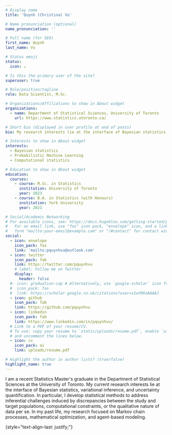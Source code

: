 ```yaml
---
# Display name
title: 'Quynh (Christina) Vu'

# Name pronunciation (optional)
name_pronunciation: ''

# Full name (for SEO)
first_name: Quynh 
last_name: Vu

# Status emoji
status:
  icon: ☕️

# Is this the primary user of the site?
superuser: true

# Role/position/tagline
role: Data Scientist, M.Sc.

# Organizations/Affiliations to show in About widget
organizations:
  - name: Department of Statistical Sciences, University of Toronto
    url: https://www.statistics.utoronto.ca/

# Short bio (displayed in user profile at end of posts)
bio: My research interests lie at the interface of Bayesian statistics, variational methods in statistical inference, and uncertainty quantification.

# Interests to show in About widget
interests:
  - Bayesian statistics 
  - Probabilistic Machine Learning
  - Computational statistics

# Education to show in About widget
education:
  courses:
    - course: M.Sc. in Statistics
      institution: University of Toronto
      year: 2023
    - course: B.A. in Statistics (with Honours)
      institution: York University
      year: 2021

# Social/Academic Networking
# For available icons, see: https://docs.hugoblox.com/getting-started/page-builder/#icons
#   For an email link, use "fas" icon pack, "envelope" icon, and a link in the
#   form "mailto:your-email@example.com" or "/#contact" for contact widget.
social:
  - icon: envelope
    icon_pack: fas
    link: 'mailto:pquynhvu@outlook.com'
  - icon: twitter
    icon_pack: fab
    link: https://twitter.com/pquynhvu
    # label: Follow me on Twitter
    display:
      header: false
  #- icon: graduation-cap # Alternatively, use `google-scholar` icon from `ai` icon pack
  #  icon_pack: fas
  #  link: https://scholar.google.co.uk/citations?user=sIwtMXoAAAAJ
  - icon: github
    icon_pack: fab
    link: https://github.com/pquynhvu
  - icon: linkedin
    icon_pack: fab
    link: https://www.linkedin.com/in/pquynhvu/
  # Link to a PDF of your resume/CV.
  # To use: copy your resume to `static/uploads/resume.pdf`, enable `ai` icons in `params.yaml`,
  # and uncomment the lines below.
  - icon: cv
    icon_pack: ai
    link: uploads/resume.pdf

# Highlight the author in author lists? (true/false)
highlight_name: true
---
```


I am a recent Statistics Master's graduate in the Department of Statistical Sciences at the University of Toronto. My current research interests lie at the interface of Bayesian statistics, variational inference, and uncertainty quantification. In particular, I develop statistical methods to address inferential challenges induced by discrepancies between the study and target populations, computational constraints, or the qualitative nature of data per se. In my past life, my research focused on Markov chain processes, mathematical optimization, and agent-based modeling.

{style="text-align-last: justify;"}
